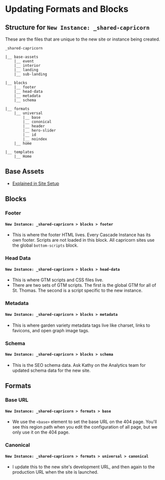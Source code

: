 # Updating Formats and Blocks

## Structure for `New Instance: _shared-capricorn`

These are the files that are unique to the new site or instance being created.

```
_shared-capricorn

|__ base-assets
    |__ event
    |__ interior
    |__ landing
    |__ sub-landing

|__ blocks
    |__ footer
    |__ head-data
    |__ metadata
    |__ schema

|__ formats
    |__ universal
        |__ base
        |__ cononical
        |__ header
        |__ hero-slider
        |__ id
        |__ noindex
    |__ home

|__ templates
    |__ Home
```

## Base Assets

-   [Explained in Site Setup](https://github.com/UniversityOfSaintThomas/Cascade_documentation/blob/main/capricorn/01_site_setup.md#base-assets)

## Blocks

### Footer

#### `New Instance: _shared-capricorn > blocks > footer`

-   This is where the footer HTML lives. Every Cascade Instance has its own footer. Scripts are not loaded in this block. All capricorn sites use the global `bottom-scripts` block.

### Head Data

#### `New Instance: _shared-capricorn > blocks > head-data`

-   This is where GTM scripts and CSS files live.
-   There are two sets of GTM scripts. The first is the global GTM for all of St. Thomas. The second is a script specific to the new instance.

### Metadata

#### `New Instance: _shared-capricorn > blocks > metadata`

-   This is where garden variety metadata tags live like charset, links to favicons, and open graph image tags.

### Schema

#### `New Instance: _shared-capricorn > blocks > schema`

-   This is the SEO schema data. Ask Kathy on the Analytics team for updated schema data for the new site.

## Formats

### Base URL

#### `New Instance: _shared-capricorn > formats > base`

-   We use the `<base>` element to set the base URL on the 404 page. You'll see this region path when you edit the configuration of all page, but we only use it on the 404 page.

### Canonical

#### `New Instance: _shared-capricorn > formats > universal > canonical`

-   I update this to the new site's development URL, and then again to the production URL when the site is launched.
